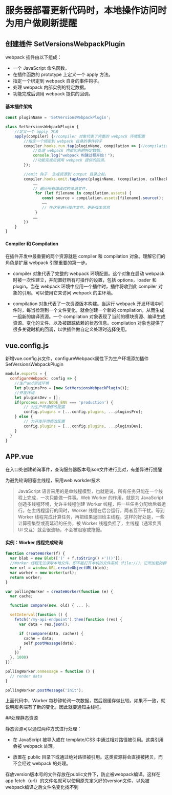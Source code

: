# 服务器部署更新代码时，本地操作访问时为用户做刷新提醒


## 创建插件 SetVersionsWebpackPlugin
webpack 插件由以下组成：

- 一个 JavaScript 命名函数。
- 在插件函数的 prototype 上定义一个 apply 方法。
- 指定一个绑定到 webpack 自身的事件钩子。
- 处理 webpack 内部实例的特定数据。
- 功能完成后调用 webpack 提供的回调。

#### 基本插件架构
```javascript
const pluginName = 'SetVersionsWebpackPlugin';

class SetVersionsWebpackPlugin {
    //定义一个 apply 方法
    apply(compiler) {//compiler 对象代表了完整的 webpack 环境配置
        //指定一个绑定到 webpack 自身的事件钩子
        compiler.hooks.run.tap(pluginName, compilation => {//compilation 对象代表了一次资源版本构建
            //处理 webpack 内部实例的特定数据。
            console.log("webpack 构建过程开始！");
            //功能完成后调用 webpack 提供的回调。
        });

        //emit 钩子  生成资源到 output 目录之前。
        compiler.hooks.emit.tapAsync(pluginName, (compilation, callback) => {
            ……
            // 遍历所有编译过的资源文件，
             for (let filename in compilation.assets) {
                const source = compilation.assets[filename].source();
                ……
                // 在这里进行操作文件。更新版本信息
             }
            ……
        })
    }
}
```

#### Compiler 和 Compilation
在插件开发中最重要的两个资源就是 compiler 和 compilation 对象。理解它们的角色是扩展 webpack 引擎重要的第一步。

- compiler 对象代表了完整的 webpack 环境配置。这个对象在启动 webpack 时被一次性建立，并配置好所有可操作的设置，包括 options，loader 和 plugin。当在 webpack 环境中应用一个插件时，插件将收到此 compiler 对象的引用。可以使用它来访问 webpack 的主环境。

- compilation 对象代表了一次资源版本构建。当运行 webpack 开发环境中间件时，每当检测到一个文件变化，就会创建一个新的 compilation，从而生成一组新的编译资源。一个 compilation 对象表现了当前的模块资源、编译生成资源、变化的文件、以及被跟踪依赖的状态信息。compilation 对象也提供了很多关键时机的回调，以供插件做自定义处理时选择使用。


## vue.config.js

新增vue.config.js文件，configureWebpack属性下为生产环境添加插件 SetVersionsWebpackPlugin

```javascript
module.exports = {
  configureWebpack: config => {
    //生产and测试环境
    let pluginsPro = [new SetVersionsWebpackPlugin()];
    //开发环境
    let pluginsDev = [];
    if(process.env.NODE_ENV === 'production') { 
        // 为生产环境修改配置
        config.plugins = [...config.plugins, ...pluginsPro];
    } else {
        // 为开发环境修改配置
        config.plugins = [...config.plugins, ...pluginsDev];
    }
  }
}
```

## APP.vue

在入口处创建轮询事件，查询服务器版本号json文件进行比对，有差异进行提醒

为避免轮询阻塞主线程，采用web workder技术

> JavaScript 语言采用的是单线程模型，也就是说，所有任务只能在一个线程上完成，一次只能做一件事。Web Worker 的作用，就是为 JavaScript 创造多线程环境，允许主线程创建 Worker 线程，将一些任务分配给后者运行。在主线程运行的同时，Worker 线程在后台运行，两者互不干扰。等到 Worker 线程完成计算任务，再把结果返回给主线程。这样的好处是，一些计算密集型或高延迟的任务，被 Worker 线程负担了，主线程（通常负责 UI 交互）就会很流畅，不会被阻塞或拖慢。

#### 实例：Worker 线程完成轮询
```javascript
function createWorker(f) {
  var blob = new Blob(['(' + f.toString() +')()']);
  //Worker 线程无法读取本地文件，即不能打开本机的文件系统（file://），它所加载的脚本，必须来自网络。
  var url = window.URL.createObjectURL(blob);
  var worker = new Worker(url);
  return worker;
}

var pollingWorker = createWorker(function (e) {
  var cache;

  function compare(new, old) { ... };

  setInterval(function () {
    fetch('/my-api-endpoint').then(function (res) {
      var data = res.json();

      if (!compare(data, cache)) {
        cache = data;
        self.postMessage(data);
      }
    })
  }, 1000)
});

pollingWorker.onmessage = function () {
  // render data
}

pollingWorker.postMessage('init');
```
上面代码中，Worker 每秒钟轮询一次数据，然后跟缓存做比较。如果不一致，就说明服务端有了新的变化，因此就要通知主线程。


##处理静态资源

静态资源可以通过两种方式进行处理：

- 在 JavaScript 被导入或在 template/CSS 中通过相对路径被引用。这类引用会被 webpack 处理。

- 放置在 public 目录下或通过绝对路径被引用。这类资源将会直接被拷贝，而不会经过 webpack 的处理。

存放version版本号的文件存放在public文件下，防止被webpack编译。这样在app fetch（url）的文件名就可以使用原先定义好的version文件，以免被webpack编译之后文件名变化找不到


